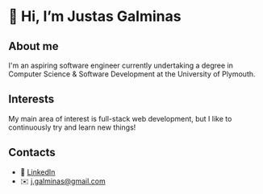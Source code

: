# 👋 Hi, I’m Justas Galminas
## About me
I'm an aspiring software engineer currently undertaking a degree in Computer Science & Software Development at the University of Plymouth.

## Interests
My main area of interest is full-stack web development, but I like to continuously try and learn new things!

## Contacts
- 🔗 [LinkedIn](https://www.linkedin.com/in/jgalminas/)
- ✉️ j.galminas@gmail.com
